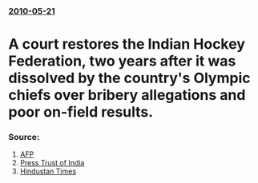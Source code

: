 ### [2010-05-21](/news/2010/05/21/index.md)

# A court restores the Indian Hockey Federation, two years after it was dissolved by the country's Olympic chiefs over bribery allegations and poor on-field results. 




### Source:

1. [AFP](http://www.google.com/hostednews/afp/article/ALeqM5h1LRx_GZLjgjmqbM7seG7tTMaYSQ)
2. [Press Trust of India](http://www.ptinews.com/news/663202_HC-revives-IHF--Gill-asks-Hockey-India-must-go-home)
3. [Hindustan Times](http://www.hindustantimes.com/Hockey-battle-resumes-as-IHF-gets-court-lifeline/Article1-546801.aspx)
